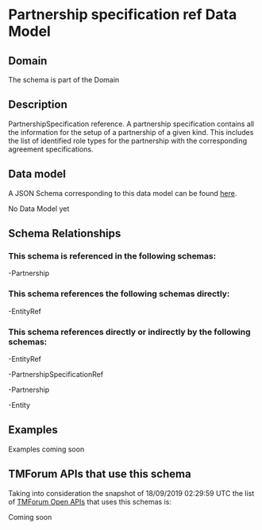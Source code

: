 # Partnership specification ref Data Model

## Domain

The  schema is part of the  Domain

## Description

PartnershipSpecification reference. A partnership specification contains all the information for the setup of a partnership of a given kind. This includes the list of identified role types for the partnership with the corresponding agreement specifications.

## Data model

A JSON Schema corresponding to this data model can be found
[here](https://github.com/tmforum-rand/schemas/blob/master/EngagedParty/PartnershipSpecificationRef.schema.json).

No Data Model yet

## Schema Relationships

### This schema is referenced in the following schemas:

-Partnership

### This schema references the following schemas directly:

-EntityRef

### This schema references directly or indirectly by the following schemas:

-EntityRef

-PartnershipSpecificationRef

-Partnership

-Entity



## Examples

Examples coming soon

## TMForum APIs that use this schema

Taking into consideration the snapshot of 18/09/2019 02:29:59 UTC the list of [TMForum Open APIs](https://www.tmforum.org/open-apis/) that uses this schemas is:

Coming soon
